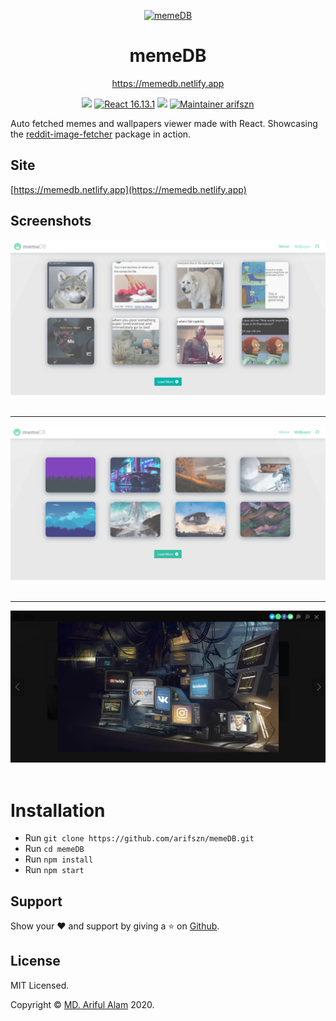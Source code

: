 <p align="center">
    <a href="https://memedb.netlify.app" target="_blank"><img src="https://memedb.netlify.app/logo.png" alt="memeDB" title="memeDB" width="80"></a>
</p>
<h1 align="center">memeDB</h1>
<p align="center"><a href="https://memedb.netlify.app">https://memedb.netlify.app</a></p>

<p align="center">
    <a href="https://memedb.netlify.app"><img src="https://api.netlify.com/api/v1/badges/a8cf3721-eff0-429c-a4b1-54927c475531/deploy-status"/></a>
    <a href="https://reactjs.org/"><img src="https://img.shields.io/badge/React-16.13.1-blue" alt="React 16.13.1"></a>
    <a href="https://github.com/arifszn/memeDB/blob/main/LICENSE"><img src="https://img.shields.io/github/license/arifszn/memeDB"/></a>
    <a href="https://arifszn.github.io/"><img src="https://img.shields.io/badge/maintainer-arifszn-informational" alt="Maintainer arifszn"/></a>
</p>

Auto fetched memes and wallpapers viewer made with React. Showcasing the [reddit-image-fetcher](https://github.com/arifszn/reddit-image-fetcher/) package in action.


## Site

[https://memedb.netlify.app](https://memedb.netlify.app)

## Screenshots ##
![alt text](https://raw.githubusercontent.com/arifszn/memeDB/main/public/assets/images/preview.png)
<br />
<br />

***

![alt text](https://raw.githubusercontent.com/arifszn/memeDB/main/public/assets/images/preview2.png)
<br />
<br />

***

![alt text](https://raw.githubusercontent.com/arifszn/memeDB/main/public/assets/images/preview3.png)
<br />
<br />

# Installation

- Run ```git clone https://github.com/arifszn/memeDB.git```
- Run ```cd memeDB```
- Run ```npm install```
- Run ```npm start```

## Support

Show your ❤️ and support by giving a ⭐ on <a href="https://github.com/arifszn/memeDB">Github</a>.

## License

<p>MIT Licensed.</p>
<p>Copyright © <a href="https://arifszn.github.io">MD. Ariful Alam</a> 2020.</p>
